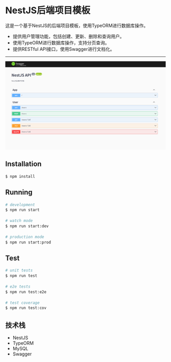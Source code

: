 # NestJS后端项目模板

这是一个基于NestJS的后端项目模板，使用TypeORM进行数据库操作。
- 提供用户管理功能，包括创建、更新、删除和查询用户。
- 使用TypeORM进行数据库操作，支持分页查询。
- 提供RESTful API接口，使用Swagger进行文档化。


---

![swaggger](guide/swagger.png)


## Installation

```bash
$ npm install
```

## Running

```bash
# development
$ npm run start

# watch mode
$ npm run start:dev

# production mode
$ npm run start:prod
```

## Test

```bash
# unit tests
$ npm run test

# e2e tests
$ npm run test:e2e

# test coverage
$ npm run test:cov
```

## 技术栈
- NestJS
- TypeORM
- MySQL
- Swagger
